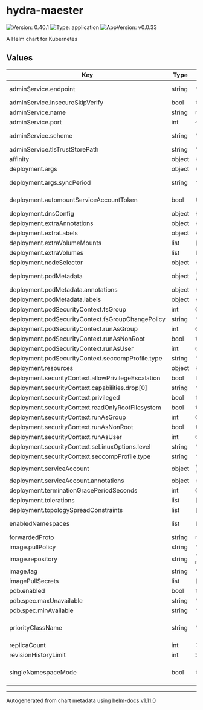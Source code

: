 # hydra-maester

![Version: 0.40.1](https://img.shields.io/badge/Version-0.40.1-informational?style=flat-square) ![Type: application](https://img.shields.io/badge/Type-application-informational?style=flat-square) ![AppVersion: v0.0.33](https://img.shields.io/badge/AppVersion-v0.0.33-informational?style=flat-square)

A Helm chart for Kubernetes

## Values

| Key | Type | Default | Description |
|-----|------|---------|-------------|
| adminService.endpoint | string | `"/admin/clients"` | Set the clients endpoint, should be `/clients` for Hydra 1.x and `/admin/clients` for Hydra 2.x |
| adminService.insecureSkipVerify | bool | `false` | Skip http client insecure verification |
| adminService.name | string | `nil` | Service name |
| adminService.port | int | `4445` | Service port |
| adminService.scheme | string | `"http"` | Scheme used by Hydra client endpoint. May be "http" or "https" |
| adminService.tlsTrustStorePath | string | `""` | TLS ca-cert path for hydra client |
| affinity | object | `{}` | Configure node affinity |
| deployment.args | object | `{"syncPeriod":""}` | Arguments to be passed to the program |
| deployment.args.syncPeriod | string | `""` | The minimum frequency at which watched resources are reconciled |
| deployment.automountServiceAccountToken | bool | `true` | This applications connects to the k8s API and requires the permissions |
| deployment.dnsConfig | object | `{}` | Configure pod dnsConfig. |
| deployment.extraAnnotations | object | `{}` | Deployment level extra annotations |
| deployment.extraLabels | object | `{}` | Deployment level extra labels |
| deployment.extraVolumeMounts | list | `[]` |  |
| deployment.extraVolumes | list | `[]` | If you want to mount external volume |
| deployment.nodeSelector | object | `{}` | Node labels for pod assignment. |
| deployment.podMetadata | object | `{"annotations":{},"labels":{}}` | Specify pod metadata, this metadata is added directly to the pod, and not higher objects |
| deployment.podMetadata.annotations | object | `{}` | Extra pod level annotations |
| deployment.podMetadata.labels | object | `{}` | Extra pod level labels |
| deployment.podSecurityContext.fsGroup | int | `65534` |  |
| deployment.podSecurityContext.fsGroupChangePolicy | string | `"OnRootMismatch"` |  |
| deployment.podSecurityContext.runAsGroup | int | `65534` |  |
| deployment.podSecurityContext.runAsNonRoot | bool | `true` |  |
| deployment.podSecurityContext.runAsUser | int | `65534` |  |
| deployment.podSecurityContext.seccompProfile.type | string | `"RuntimeDefault"` |  |
| deployment.resources | object | `{}` |  |
| deployment.securityContext.allowPrivilegeEscalation | bool | `false` |  |
| deployment.securityContext.capabilities.drop[0] | string | `"ALL"` |  |
| deployment.securityContext.privileged | bool | `false` |  |
| deployment.securityContext.readOnlyRootFilesystem | bool | `true` |  |
| deployment.securityContext.runAsGroup | int | `65534` |  |
| deployment.securityContext.runAsNonRoot | bool | `true` |  |
| deployment.securityContext.runAsUser | int | `65534` |  |
| deployment.securityContext.seLinuxOptions.level | string | `"s0:c123,c456"` |  |
| deployment.securityContext.seccompProfile.type | string | `"RuntimeDefault"` |  |
| deployment.serviceAccount | object | `{"annotations":{}}` | Configure service account |
| deployment.serviceAccount.annotations | object | `{}` | Annotations to add to the service account |
| deployment.terminationGracePeriodSeconds | int | `60` |  |
| deployment.tolerations | list | `[]` | Configure node tolerations. |
| deployment.topologySpreadConstraints | list | `[]` | Configure pod topologySpreadConstraints. |
| enabledNamespaces | list | `[]` | The Controller have CREATE and READ access to all Secrets in the namespaces listed below. |
| forwardedProto | string | `nil` |  |
| image.pullPolicy | string | `"IfNotPresent"` | Image pull policy |
| image.repository | string | `"oryd/hydra-maester"` | Ory Hydra-maester image |
| image.tag | string | `"v0.0.33-amd64"` | Ory Hydra-maester version |
| imagePullSecrets | list | `[]` | Image pull secrets |
| pdb.enabled | bool | `false` |  |
| pdb.spec.maxUnavailable | string | `""` |  |
| pdb.spec.minAvailable | string | `""` |  |
| priorityClassName | string | `""` | Pod priority # https://kubernetes.io/docs/concepts/configuration/pod-priority-preemption/ |
| replicaCount | int | `1` | Number of replicas in deployment |
| revisionHistoryLimit | int | `5` | Number of revisions kept in history |
| singleNamespaceMode | bool | `false` | Single namespace mode. If enabled the controller will watch for resources only from namespace it is deployed in, ignoring others |

----------------------------------------------
Autogenerated from chart metadata using [helm-docs v1.11.0](https://github.com/norwoodj/helm-docs/releases/v1.11.0)
